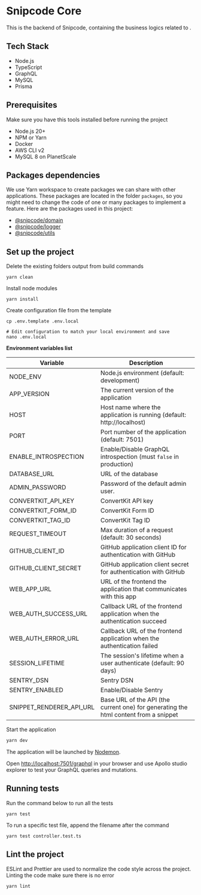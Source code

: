 # Snipcode Core

This is the backend of Snipcode, containing the business logics related to  . 

## Tech Stack
* Node.js
* TypeScript
* GraphQL
* MySQL
* Prisma

## Prerequisites
Make sure you have this tools installed before running the project
* Node.js 20+
* NPM or Yarn
* Docker
* AWS CLI v2
* MySQL 8 on PlanetScale

## Packages dependencies
We use Yarn workspace to create packages we can share with other applications.
These packages are located in the folder `packages`, so you might need to change the code of one or many packages to implement a feature.
Here are the packages used in this project:

* [@snipcode/domain](../../packages/domain)
* [@snipcode/logger](../../packages/logger-old)
* [@snipcode/utils](../../packages/utils)

## Set up the project
Delete the existing folders output from build commands
```shell
yarn clean
```
Install node modules
````shell
yarn install
````
Create configuration file from the template
```shell
cp .env.template .env.local

# Edit configuration to match your local environment and save
nano .env.local
```

**Environment variables list**

| Variable                 | Description                                                                          |
|--------------------------|--------------------------------------------------------------------------------------|
| NODE_ENV                 | Node.js environment (default: development)                                           |
| APP_VERSION              | The current version of the application                                               |
| HOST                     | Host name where the application is running (default: http://localhost)               |
| PORT                     | Port number of the application (default: 7501)                                       |
| ENABLE_INTROSPECTION     | Enable/Disable GraphQL introspection (must `false` in production)                    |
| DATABASE_URL             | URL of the database                                                                  |
| ADMIN_PASSWORD           | Password of the default admin user.                                                  |
| CONVERTKIT_API_KEY       | ConvertKit API key                                                                   |
| CONVERTKIT_FORM_ID       | ConvertKit Form ID                                                                   |
| CONVERTKIT_TAG_ID        | ConvertKit Tag ID                                                                    |
| REQUEST_TIMEOUT          | Max duration of a request (default: 30 seconds)                                      |
| GITHUB_CLIENT_ID         | GitHub application client ID for authentication with GitHub                          |
| GITHUB_CLIENT_SECRET     | GitHub application client secret for authentication with GitHub                      |
| WEB_APP_URL              | URL of the frontend the application that communicates with this app                  |
| WEB_AUTH_SUCCESS_URL     | Callback URL of the frontend application when the authentication succeed             |
| WEB_AUTH_ERROR_URL       | Callback URL of the frontend application when the authentication failed              |
| SESSION_LIFETIME         | The session's lifetime when a user authenticate (default: 90 days)                   |
| SENTRY_DSN               | Sentry DSN                                                                           |
| SENTRY_ENABLED           | Enable/Disable Sentry                                                                |
| SNIPPET_RENDERER_API_URL | Base URL of the API (the current one) for generating the html content from a snippet |

Start the application
```bash
yarn dev
```
The application will be launched by [Nodemon](https://nodemon.com).

Open [http://localhost:7501/graphql](http://localhost:7501/graphql) in your browser and use Apollo studio explorer to test your GraphQL queries and mutations.

## Running tests
Run the command below to run all the tests
```shell
yarn test
```
To run a specific test file, append the filename after the command
```shell
yarn test controller.test.ts
```

## Lint the project
ESLint and Prettier are used to normalize the code style across the project. 
Linting the code make sure there is no error
```shell
yarn lint
```
